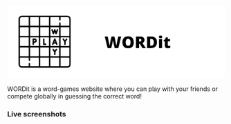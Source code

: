 ![alt text](https://github.com/ahmedibrahim404/Wordit/blob/main/images/WORDit.png?raw=true)

WORDit is a word-games website where you can play with your friends or compete globally in guessing the correct word!

### Live screenshots
